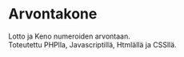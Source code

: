 # Arvontakone

Lotto ja Keno numeroiden arvontaan.  
Toteutettu PHPlla, Javascriptillä, Htmlällä ja CSSllä.  
